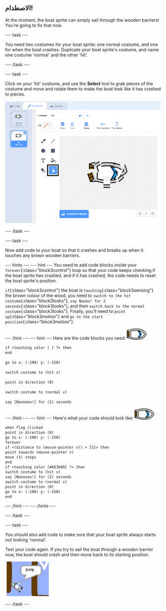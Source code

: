 ## الاصطدام!

At the moment, the boat sprite can simply sail through the wooden barriers! You're going to fix that now.

\--- task \---

You need two costumes for your boat sprite: one normal costume, and one for when the boat crashes. Duplicate your boat sprite's costume, and name one costume 'normal' and the other 'hit'.

\--- /task \---

\--- task \---

Click on your 'hit' costume, and use the **Select** tool to grab pieces of the costume and move and rotate them to make the boat look like it has crashed to pieces.

![لقطة الشاشة](images/boat-hit-costume-annotated.png)

\--- /task \---

\--- task \---

Now add code to your boat so that it crashes and breaks up when it touches any brown wooden barriers.

\--- hints \--- \--- hint \--- You need to add code blocks inside your `forever`{:class="block3control"} loop so that your code keeps checking if the boat sprite has crashed, and if it has crashed, the code needs to reset the boat sprite's position.

`if`{:class="block3control"} the boat is `touching`{:class="block3sensing"} the brown colour of the wood, you need to `switch to the hit costume`{:class="block3looks"}, `say Noooo! for 2 seconds`{:class="block3looks"}, and then `switch back to the normal costume`{:class="block3looks"}. Finally, you'll need to `point up`{:class="block3motion"} and `go to the start position`{:class="block3motion"}.

\--- /hint \--- \--- hint \--- Here are the code blocks you need: ![boat-sprite](images/boat_resize.png)

```blocks3
if <touching color [ ] ?> then
end

go to x: (-190) y: (-150)

switch costume to (hit v)

point in direction (0)

switch costume to (normal v)

say [Noooooo!] for (2) seconds
```

\--- /hint \--- \--- hint \--- Here's what your code should look like: ![boat-sprite](images/boat_resize.png)

```blocks3
when flag clicked
point in direction (0)
go to x: (-190) y: (-150)
forever
if <(distance to (mouse-pointer v)) > [5]> then
point towards (mouse-pointer v)
move (1) steps
end
if <touching color [#663b00] ?> then
switch costume to (hit v)
say [Noooooo!] for (2) seconds
switch costume to (normal v)
point in direction (0)
go to x: (-190) y: (-150)
end
```

\--- /hint \--- \--- /hints \---

\--- /task \---

\--- task \---

You should also add code to make sure that your boat sprite always starts out looking 'normal'.

Test your code again. If you try to sail the boat through a wooden barrier now, the boat should crash and then move back to its starting position.

![لقطة الشاشة](images/boat-crash.png)

\--- /task \---